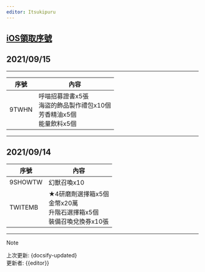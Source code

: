 ```yaml
---
editor: Itsukipuru
---
```


## [iOS領取序號](https://couponweb.netmarble.com/coupon/ennt/1324)

## 2021/09/15 <!-- {docsify-ignore} -->

---

| 序號  | 內容                                                                        |
| ----- | --------------------------------------------------------------------------- |
| 9TWHN | 呼喵招募證書x5張<br>海盜的飾品製作禮包x10個<br>芳香精油x5個<br>能量飲料x5個 |

---

## 2021/09/14 <!-- {docsify-ignore} -->

| 序號    | 內容                                                                       |
| ------- | -------------------------------------------------------------------------- |
| 9SHOWTW | 幻獸召喚x10                                                                |
| TWITEMB | ★4研磨劑選擇箱x5個<br>金幣x20萬<br>升階石選擇箱x5個<br>裝備召喚兌換券x10張 |

---  

> [!NOTE]
> 上次更新: {docsify-updated}   
> 更新者: {{editor}}
